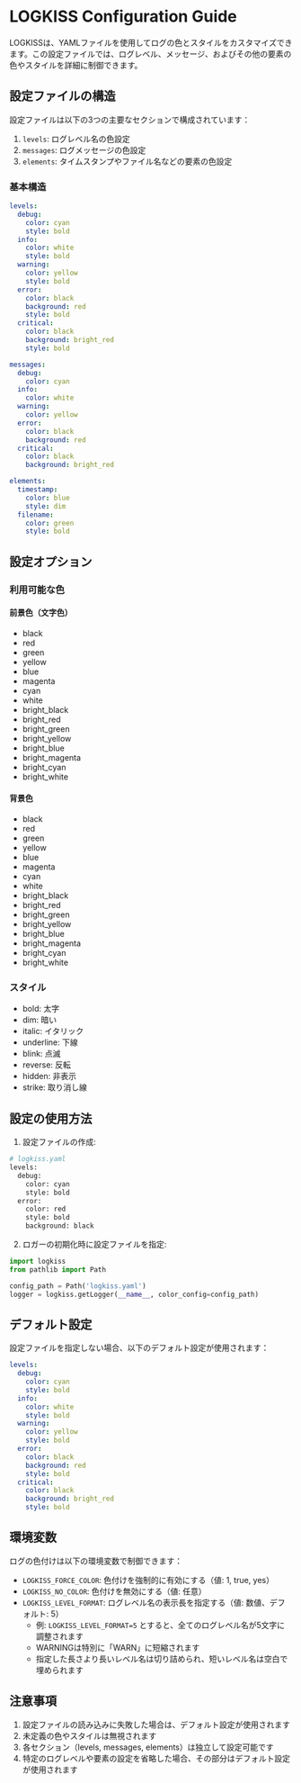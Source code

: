 # LOGKISS Configuration Guide

LOGKISSは、YAMLファイルを使用してログの色とスタイルをカスタマイズできます。この設定ファイルでは、ログレベル、メッセージ、およびその他の要素の色やスタイルを詳細に制御できます。

## 設定ファイルの構造

設定ファイルは以下の3つの主要なセクションで構成されています：

1. `levels`: ログレベル名の色設定
2. `messages`: ログメッセージの色設定
3. `elements`: タイムスタンプやファイル名などの要素の色設定

### 基本構造

```yaml
levels:
  debug:
    color: cyan
    style: bold
  info:
    color: white
    style: bold
  warning:
    color: yellow
    style: bold
  error:
    color: black
    background: red
    style: bold
  critical:
    color: black
    background: bright_red
    style: bold

messages:
  debug:
    color: cyan
  info:
    color: white
  warning:
    color: yellow
  error:
    color: black
    background: red
  critical:
    color: black
    background: bright_red

elements:
  timestamp:
    color: blue
    style: dim
  filename:
    color: green
    style: bold
```

## 設定オプション

### 利用可能な色

#### 前景色（文字色）
- black
- red
- green
- yellow
- blue
- magenta
- cyan
- white
- bright_black
- bright_red
- bright_green
- bright_yellow
- bright_blue
- bright_magenta
- bright_cyan
- bright_white

#### 背景色
- black
- red
- green
- yellow
- blue
- magenta
- cyan
- white
- bright_black
- bright_red
- bright_green
- bright_yellow
- bright_blue
- bright_magenta
- bright_cyan
- bright_white

### スタイル
- bold: 太字
- dim: 暗い
- italic: イタリック
- underline: 下線
- blink: 点滅
- reverse: 反転
- hidden: 非表示
- strike: 取り消し線

## 設定の使用方法

1. 設定ファイルの作成:
```python
# logkiss.yaml
levels:
  debug:
    color: cyan
    style: bold
  error:
    color: red
    style: bold
    background: black
```

2. ロガーの初期化時に設定ファイルを指定:
```python
import logkiss
from pathlib import Path

config_path = Path('logkiss.yaml')
logger = logkiss.getLogger(__name__, color_config=config_path)
```

## デフォルト設定

設定ファイルを指定しない場合、以下のデフォルト設定が使用されます：

```yaml
levels:
  debug:
    color: cyan
    style: bold
  info:
    color: white
    style: bold
  warning:
    color: yellow
    style: bold
  error:
    color: black
    background: red
    style: bold
  critical:
    color: black
    background: bright_red
    style: bold
```

## 環境変数

ログの色付けは以下の環境変数で制御できます：

- `LOGKISS_FORCE_COLOR`: 色付けを強制的に有効にする（値: 1, true, yes）
- `LOGKISS_NO_COLOR`: 色付けを無効にする（値: 任意）
- `LOGKISS_LEVEL_FORMAT`: ログレベル名の表示長を指定する（値: 数値、デフォルト: 5）
  - 例: `LOGKISS_LEVEL_FORMAT=5` とすると、全てのログレベル名が5文字に調整されます
  - WARNINGは特別に「WARN」に短縮されます
  - 指定した長さより長いレベル名は切り詰められ、短いレベル名は空白で埋められます

## 注意事項

1. 設定ファイルの読み込みに失敗した場合は、デフォルト設定が使用されます
2. 未定義の色やスタイルは無視されます
3. 各セクション（levels, messages, elements）は独立して設定可能です
4. 特定のログレベルや要素の設定を省略した場合、その部分はデフォルト設定が使用されます
